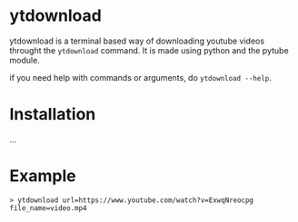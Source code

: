 # ytdownload

ytdownload is a terminal based way of downloading youtube videos throught the `ytdownload` command. It is made using python and the pytube module.

if you need help with commands or arguments, do `ytdownload --help`.

# Installation

...

# Example

```
> ytdownload url=https://www.youtube.com/watch?v=ExwqNreocpg file_name=video.mp4
```

